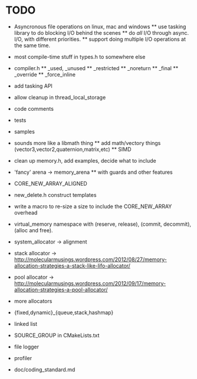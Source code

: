 TODO
====

* Asyncronous file operations on linux, mac and windows
** use tasking library to do blocking I/O behind the scenes
** do _all_ I/O through async. I/O, with different priorities.
** support doing multiple I/O operations at the same time.

* most compile-time stuff in types.h to somewhere else
* compiler.h
** _used, _unused
** _restricted
** _noreturn
** _final
** _override
** _force_inline

* add tasking API
* allow cleanup in thread_local_storage

* code comments
* tests
* samples

* sounds more like a libmath thing
** add math/vectory things (vector3,vector2,quaternion,matrix,etc)
** SIMD

* clean up memory.h, add examples, decide what to include
* 'fancy' arena -> memory_arena
** with guards and other features
* CORE_NEW_ARRAY_ALIGNED
* new_delete.h construct templates
* write a macro to re-size a size to include the CORE_NEW_ARRAY overhead
* virtual_memory namespace with (reserve, release), (commit, decommit), (alloc and free).
* system_allocator -> alignment
* stack allocator -> http://molecularmusings.wordpress.com/2012/08/27/memory-allocation-strategies-a-stack-like-lifo-allocator/
* pool allocator -> http://molecularmusings.wordpress.com/2012/09/17/memory-allocation-strategies-a-pool-allocator/
* more allocators

* {fixed,dynamic}_{queue,stack,hashmap}
* linked list

* SOURCE_GROUP in CMakeLists.txt
* file logger
* profiler
* doc/coding_standard.md
